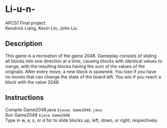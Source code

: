 # Li-u-n-
APCS1 Final project <br>
Kendrick Liang, Kevin Lin, John Liu
## Description
This game is a recreation of the game 2048. Gameplay consists of sliding all blocks into one direction at a time, causing blocks with identical values to merge, with the resulting blocks having the sum of the values of the originals. After every move, a new block is spawned. You lose if you have no moves that can change the state of the board left. You win if you reach a block with the value 2048.
## Instructions
Compile Game2048.java ```$javac Game2048.java```
<br>Run Game2048 ```$java Game2048```
<br>Type in w, a, s, or d for to slide blocks up, left, down, or right, respectively.
